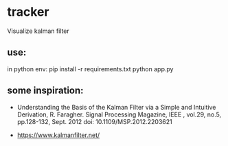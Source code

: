 # tracker
Visualize kalman filter

## use:
in python env:
pip install -r requirements.txt
python app.py

## some inspiration:
- Understanding the Basis of the Kalman Filter via a Simple and Intuitive Derivation, R. Faragher.
Signal Processing Magazine, IEEE , vol.29, no.5, pp.128-132, Sept. 2012 doi: 10.1109/MSP.2012.2203621

- https://www.kalmanfilter.net/


